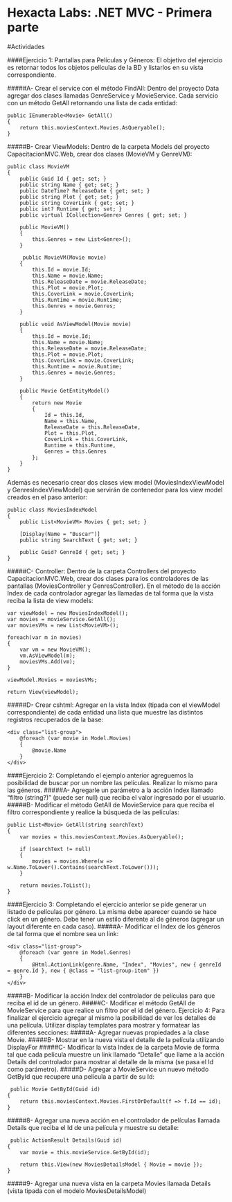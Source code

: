 Hexacta Labs: .NET MVC - Primera parte
======================================

#Actividades

####Ejercicio 1: Pantallas para Películas y Géneros:
El objetivo del ejercicio es retornar todos los objetos películas de la BD y listarlos en su vista correspondiente.

#####A-	Crear el service con el método FindAll:
Dentro del proyecto Data agregar dos clases llamadas GenreService y MovieService. Cada servicio con un método GetAll retornando una lista de cada entidad:
```
public IEnumerable<Movie> GetAll()
{
    return this.moviesContext.Movies.AsQueryable();
}
```

#####B-	Crear ViewModels:
Dentro de la carpeta Models del proyecto CapacitacionMVC.Web, crear dos clases (MovieVM y GenreVM):
```
public class MovieVM
{
    public Guid Id { get; set; }
    public string Name { get; set; }
    public DateTime? ReleaseDate { get; set; }
    public string Plot { get; set; }
    public string CoverLink { get; set; }
    public int? Runtime { get; set; }
    public virtual ICollection<Genre> Genres { get; set; }
    
    public MovieVM()
    {
        this.Genres = new List<Genre>();
    }
    
     public MovieVM(Movie movie)
    {
        this.Id = movie.Id;
        this.Name = movie.Name;
        this.ReleaseDate = movie.ReleaseDate;
        this.Plot = movie.Plot;
        this.CoverLink = movie.CoverLink;
        this.Runtime = movie.Runtime;
        this.Genres = movie.Genres;
    }
    
    public void AsViewModel(Movie movie)
    {
        this.Id = movie.Id;
        this.Name = movie.Name;
        this.ReleaseDate = movie.ReleaseDate;
        this.Plot = movie.Plot;
        this.CoverLink = movie.CoverLink;
        this.Runtime = movie.Runtime;
        this.Genres = movie.Genres;
    }
    
    public Movie GetEntityModel()
    {
        return new Movie    
        {
            Id = this.Id,
            Name = this.Name,
            ReleaseDate = this.ReleaseDate,
            Plot = this.Plot,
            CoverLink = this.CoverLink,
            Runtime = this.Runtime,
            Genres = this.Genres
        };
    }
}
```
Además es necesario crear dos clases view model (MoviesIndexViewModel y GenresIndexViewModel) que servirán de contenedor para los view model creados en el paso anterior:
```
public class MoviesIndexModel
{
    public List<MovieVM> Movies { get; set; }

    [Display(Name = "Buscar")]
    public string SearchText { get; set; }

    public Guid? GenreId { get; set; }
}
```

#####C-	Controller: 
Dentro de la carpeta Controllers del proyecto CapacitacionMVC.Web, crear dos clases para los controladores de las pantallas (MoviesController y GenresController).
En el método de la acción Index de cada controlador agregar las llamadas de tal forma que la vista reciba la lista de view models:

```
var viewModel = new MoviesIndexModel();
var movies = movieService.GetAll();
var moviesVMs = new List<MovieVM>();

foreach(var m in movies)
{
    var vm = new MovieVM();
    vm.AsViewModel(m);
    moviesVMs.Add(vm);
}

viewModel.Movies = moviesVMs;

return View(viewModel);
```

#####D-	Crear cshtml:
Agregar en la vista Index (tipada con el viewModel correspondiente) de cada entidad una lista que muestre las distintos registros recuperados de la base:

```
<div class="list-group">
    @foreach (var movie in Model.Movies)
    {
        @movie.Name
    }
</div>
```

####Ejercicio 2: Completando el ejemplo anterior agreguemos la posibilidad de buscar por un nombre las películas. Realizar lo mismo para las géneros.
#####A-	Agregarle un parámetro a la acción Index llamado “filtro (string?)” (puede ser null) que reciba el valor ingresado por el usuario.
#####B-	Modificar el método GetAll de MovieService para que reciba el filtro correspondiente y realice la búsqueda de las películas:

```
public List<Movie> GetAll(string searchText)
{
    var movies = this.moviesContext.Movies.AsQueryable();

    if (searchText != null)
    {
        movies = movies.Where(w => w.Name.ToLower().Contains(searchText.ToLower()));
    }

    return movies.ToList();
}
```

####Ejercicio 3: Completando el ejercicio anterior se pide generar un listado de películas por género. La misma debe aparecer cuando se hace click en un género. Debe tener un estilo diferente al de géneros (agregar un layout diferente en cada caso). 
#####A-	Modificar el Index de los géneros de tal forma que el nombre sea un link:

```
<div class="list-group">
    @foreach (var genre in Model.Genres)
    {
        @Html.ActionLink(genre.Name, "Index", "Movies", new { genreId = genre.Id }, new { @class = "list-group-item" })
    }
</div>
```

#####B-	Modificar la acción Index del controlador de películas para que reciba el id de un género.
#####C-	Modificar el método GetAll de MovieService para que realice un filtro por el id del género.
Ejercicio 4: Para finalizar el ejercicio agregar al mismo la posibilidad de ver los detalles de una película. Utilizar display templates para mostrar y formatear las diferentes secciones:
#####A-	Agregar nuevas propiedades a la clase Movie.
#####B-	Mostrar en la nueva vista el detalle de la película utilizando DisplayFor
#####C-	Modificar la vista Index de la carpeta Movie de forma tal que cada película muestre un link llamado “Detalle” que llame a la acción Details del controlador para mostrar al detalle de la misma (se pasa el Id como parámetro).
#####D-	Agregar a MovieService un nuevo método GetById que recupere una película a partir de su Id:

```
 public Movie GetById(Guid id)
{
    return this.moviesContext.Movies.FirstOrDefault(f => f.Id == id);
}
```

#####8-	Agregar una nueva acción en el controlador de películas llamada Details que reciba el Id de una película y muestre su detalle:

```
 public ActionResult Details(Guid id)
{
    var movie = this.movieService.GetById(id);

    return this.View(new MoviesDetailsModel { Movie = movie });
}
```

#####9-	Agregar una nueva vista en la carpeta Movies llamada Details (vista tipada con el modelo MoviesDetailsModel)




